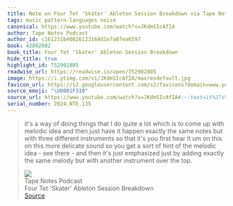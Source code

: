 ```yaml
---
title: Note on Four Tet 'Skater' Ableton Session Breakdown via Tape Notes Podcast
tags: music pattern-languages noise
canonical: https://www.youtube.com/watch?v=JKdmSIcAfIA
author: Tape Notes Podcast
author_id: c161231b40026123168d1e7a07ea6597
book: 42802602
book_title: Four Tet 'Skater' Ableton Session Breakdown
hide_title: true
highlight_id: 752902885
readwise_url: https://readwise.io/open/752902885
image: https://i.ytimg.com/vi/JKdmSIcAfIA/maxresdefault.jpg
favicon_url: https://s2.googleusercontent.com/s2/favicons?domain=www.youtube.com
source_emoji: "\U0001F310"
source_url: https://www.youtube.com/watch?v=JKdmSIcAfIA#:~:text=it%27s%20a%20way,over%20the%20top.
serial_number: 2024.NTE.135
---
```

> it's a way of doing things that I do quite a lot which is to come up with melodic idea and then just have it happen exactly the same notes but with three different instruments so that it's you first hear it um on this on this more delicate sound so you get a sort of hint of the melodic idea - see there - and then it's just emphasized just by adding exactly the same melody but with another instrument over the top.
> <div class="quoteback-footer"><div class="quoteback-avatar"><img class="mini-favicon" src="https://s2.googleusercontent.com/s2/favicons?domain=www.youtube.com"></div><div class="quoteback-metadata"><div class="metadata-inner"><span style="display:none">FROM:</span><div aria-label="Tape Notes Podcast" class="quoteback-author"> Tape Notes Podcast</div><div aria-label="Four Tet 'Skater' Ableton Session Breakdown" class="quoteback-title"> Four Tet 'Skater' Ableton Session Breakdown</div></div></div><div class="quoteback-backlink"><a target="_blank" aria-label="go to the full text of this quotation" rel="noopener" href="https://www.youtube.com/watch?v=JKdmSIcAfIA#:~:text=it%27s%20a%20way,over%20the%20top." class="quoteback-arrow"> Source</a></div></div>